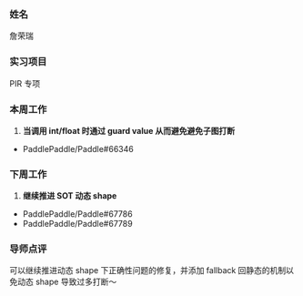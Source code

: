 ### 姓名

詹荣瑞

### 实习项目

PIR 专项

### 本周工作

1. **当调用 int/float 时通过 guard value 从而避免避免子图打断**
  - PaddlePaddle/Paddle#66346

### 下周工作

1. **继续推进 SOT 动态 shape**
  - PaddlePaddle/Paddle#67786
  - PaddlePaddle/Paddle#67789

### 导师点评

可以继续推进动态 shape 下正确性问题的修复，并添加 fallback 回静态的机制以免动态 shape 导致过多打断～
